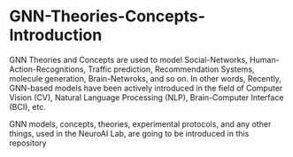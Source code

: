 # GNN-Theories-Concepts-Introduction
GNN Theories and Concepts are used to model Social-Networks, Human-Action-Recognitions, Traffic prediction, Recommendation Systems, molecule generation, Brain-Netwroks, and so on.
In other words, Recently, GNN-based models have been actively introduced in the field of Computer Vision (CV), Natural Language Processing (NLP), Brain-Computer Interface (BCI), etc.

GNN models, concepts, theories, experimental protocols, and any other things, used in the NeuroAI Lab, are going to be introduced in this repository
